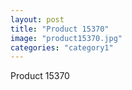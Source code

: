 ```yaml
---
layout: post
title: "Product 15370"
image: "product15370.jpg"
categories: "category1"
---
```

Product 15370

